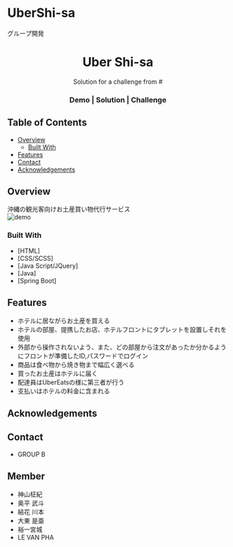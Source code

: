 # UberShi-sa
グループ開発
<!-- Please update value in the {}  -->

<h1 align="center">Uber Shi-sa</h1>

<div align="center">
   Solution for a challenge from  #
</div>

<div align="center">
  <h3>
<!--     <a href="https://recipeblog-a.netlify.app/"> -->
      Demo
    </a>
    <span> | </span>
<!--     <a href="https://github.com/Re2devils/Recipe-blog/blob/main/README.md"> -->
      Solution
    </a>
    <span> | </span>
<!--     <a href="https://devchallenges.io/challenges/OEKdUZ6xs0h99C38XVht"> -->
      Challenge
    </a>
  </h3>
</div>

<!-- TABLE OF CONTENTS -->

## Table of Contents

- [Overview](#overview)
  - [Built With](#built-with)
- [Features](#features)
- [Contact](#contact)
- [Acknowledgements](#acknowledgements)

<!-- OVERVIEW -->

## Overview
沖縄の観光客向けお土産買い物代行サービス	
![demo](https://user-images.githubusercontent.com/85560257/122374914-b9442c80-cf9d-11eb-9574-cbdf2f8c6013.png)


### Built With

<!-- This section should list any major frameworks that you built your project using. Here are a few examples.-->

- [HTML]
- [CSS/SCSS]
- [Java Script/JQuery]
- [Java]
- [Spring Boot]
<!-- - [Tailwind](https://tailwindcss.com/) -->

## Features

<!-- List the features of your application or follow the template. Don't share the figma file here :) -->
- ホテルに居ながらお土産を買える
- ホテルの部屋、提携したお店、ホテルフロントにタブレットを設置しそれを使用
- 外部から操作されないよう、また、どの部屋から注文があったか分かるようにフロントが準備したID,パスワードでログイン
- 商品は食べ物から焼き物まで幅広く選べる
- 買ったお土産はホテルに届く
- 配達員はUberEatsの様に第三者が行う
- 支払いはホテルの料金に含まれる



## Acknowledgements



## Contact

- GROUP B
## Member
- 神山柾紀
- 奥平 武斗
- 結花 川本
- 大東 是亜
- 裕一宮城
- LE VAN PHA
